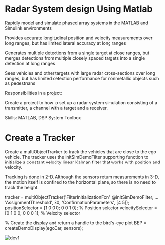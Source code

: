 # Radar System design Using Matlab
Rapidly model and simulate phased array systems in the MATLAB and Simulink environments

Provides accurate longitudinal position and velocity measurements over long ranges, but has limited lateral accuracy at long ranges

Generates multiple detections from a single target at close ranges, but merges detections from multiple closely spaced targets into a single detection at long ranges

Sees vehicles and other targets with large radar cross-sections over long ranges, but has limited detection performance for nonmetallic objects such as pedestrians

Responsibilities in a project: 

Create a project to how to set up a radar system simulation consisting of a transmitter, a channel with a target and a receiver.

Skills: MATLAB, DSP System Toolbox


# Create a Tracker
Create a multiObjectTracker to track the vehicles that are close to the ego vehicle. The tracker uses the initSimDemoFilter supporting function to initialize a constant velocity linear Kalman filter that works with position and velocity.

Tracking is done in 2-D. Although the sensors return measurements in 3-D, the motion itself is confined to the horizontal plane, so there is no need to track the height.

tracker = multiObjectTracker('FilterInitializationFcn', @initSimDemoFilter, ...
    'AssignmentThreshold', 30, 'ConfirmationParameters', [4 5]);
positionSelector = [1 0 0 0; 0 0 1 0]; % Position selector
velocitySelector = [0 1 0 0; 0 0 0 1]; % Velocity selector

% Create the display and return a handle to the bird's-eye plot
BEP = createDemoDisplay(egoCar, sensors);

![dev1](https://user-images.githubusercontent.com/20502930/51167165-d73c6d00-18cb-11e9-91b1-d7026d5667f5.JPG)
